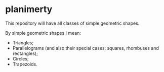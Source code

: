 # planimerty
This repository will have all classes of simple geometric shapes.

By simple geometric shapes I mean:
* Triangles;
* Parallelograms (and also their special cases: squares, rhombuses and rectangles);
* Circles;
* Trapezoids.
